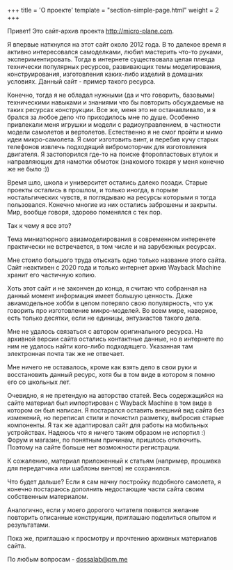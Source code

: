 +++
title = 'О проекте'
template = "section-simple-page.html"
weight = 2
+++

Привет! Это сайт-архив проекта <http://micro-plane.com>.

Я впервые наткнулся на этот сайт около 2012 года. В то далекое время я активно интересовался самоделками, любил мастерить что-то руками, экспериментировать. Тогда в интернете существовала целая плеяда технически популярных ресурсов, развивающих темы моделирования, конструирования, изготовления каких-либо изделий в домашних условиях. Данный сайт - пример такого ресурса.

Конечно, тогда я не обладал нужными (да и что говорить, базовыми) техническими навыками и знаниями что бы повторить обсуждаемые на таких ресурсах конструкции. Все же, меня это не останавливало, и я брался за любое дело что приходилось мне по душе. Особенно привлекали меня игрушки и модели с радиоуправлением, в частности модели самолетов и вертолетов.  Естественно я не смог пройти и мимо идеи микро-самолета. Я смог изготовить винт, и перебив кучу старых телефонов извлечь подходящий вибромоторчик для изготовления двигателя. Я застопорился где-то на поиске фторопластовых втулок и направляющих для намотки обмоток (знакомого токаря у меня конечно же не было :))

Время шло, школа и университет остались далеко позади. Старые проекты остались в прошлом, и только иногда, в порыве ностальгических чувств, я поглядываю на ресурсы которыми я тогда пользовался.
Конечно многие из них остались заброшены и закрыты. Мир, вообще говоря, здорово поменялся с тех пор.

Так к чему я все это?

Тема миниатюрного авиамоделирования в современном интеренете практически не встречается, в том числе и на зарубежных ресурсах.

Мне стоило большого труда отыскать одно только название этого сайта. Сайт неактивен с 2020 года и только интернет архив Wayback Machine хранит его частичную копию. 
 
Хоть этот сайт и не закончен до конца, я считаю что собранная на данный момент информация имеет большую ценность. Даже авиамодельное хобби в целом потеряло свою популярность, что уж говорить про изготовление микро-моделей. Во всем мире, наверное, есть только десятки, если не единицы, энтузиастов такого дела.

Мне не удалось связаться с автором оригинального ресурса. На архивной версии сайта остались контактные данные, но в интернете по ним не удалось найти кого-либо подходящего. Указанная там электронная почта так же не отвечает.

Мне ничего не оставалось, кроме как взять дело в свои руки и восстановить данный ресурс, хотя бы в том виде в котором я помню его со школьных лет.

Очевидно, я не претендую на авторство статей. Весь содержащийся на сайте материал был импортирован с Wayback Machine в том виде в котором он был написан. Я постарался оставить внешний вид сайта без изменений, но переписал стили и почистил разметку, выбросив старые компоненты. Я так же адаптировал сайт для работы на мобильных устройствах. Надеюсь что я ничего таким образом не испортил :) Форум и магазин, по понятным причинам, пришлось отключить. Поэтому на сайте больше нет возможности регистрации.

К сожалению, материал приложенный к статьям (например, прошивка для передатчика или шаблоны винтов) не сохранился.

Что будет дальше? Если я сам начну постройку подобного самолета, я конечно постараюсь дополнить недостающие части сайта своим собственным материалом.

Аналогично, если у моего дорогого читателя появится желание повторить описанные конструкции, приглашаю поделиться опытом и результатами.

Пока же, приглашаю к просмотру и прочтению архивных материалов сайта.

По любым вопросам - <dossalab@pm.me>
